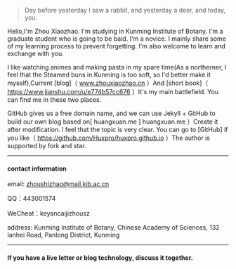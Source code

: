 > Day before yesterday I saw a rabbit, and yesterday a deer, and today, you.

Hello,I'm Zhou Xiaozhao. I'm studying in Kunming Institute of Botany. I'm a graduate student who is going to be bald. I'm a novice. I mainly share some of my learning process to prevent forgetting. I'm also welcome to learn and exchange with you.

I like watching animes and making pasta in my spare time(As a northerner, I feel that the Steamed buns in Kunming is too soft, so I'd better make it myself),Current [blog]（ www.zhouxiaozhao.cn ）And [short book]（ https://www.jianshu.com/u/e774b57cc676 ）It's my main battlefield. You can find me in these two places.

GitHub gives us a free domain name, and we can use Jekyll + GitHub to build our own blog based on[ huangxuan.me ] huangxuan.me ）Create it after modification. I feel that the topic is very clear. You can go to [GitHub] if you like（ https://github.com/Huxpro/huxpro.github.io ）The author is supported by fork and star.

---

#### contact information

email: zhoushizhao@mail.kib.ac.cn

QQ：443001574

WeCheat：keyancaijizhousz

address: Kunming Institute of Botany, Chinese Academy of Sciences, 132 lanhei Road, Panlong District, Kunming

---
#### If you have a live letter or blog technology, discuss it together.
